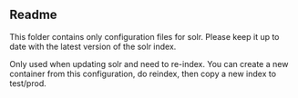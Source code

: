 ## Readme

This folder contains only configuration files for solr. Please keep it up to date with the latest version of the solr
index.

Only used when updating solr and need to re-index. You can create a new container from this configuration, do reindex,
then copy a new index to test/prod.
